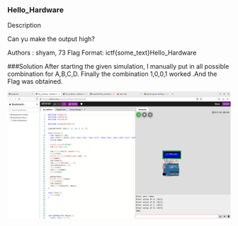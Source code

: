 ### Hello_Hardware
Description

Can yu make the output high?

Authors : shyam, 73
Flag Format:
ictf{some_text}Hello_Hardware

###Solution
After starting the given simulation, I manually put in all possible combination for A,B,C,D.
Finally the combination 1,0,0,1 worked .And the Flag was obtained.

![alttext](./Hello_Hardware/hellohardware.png)
